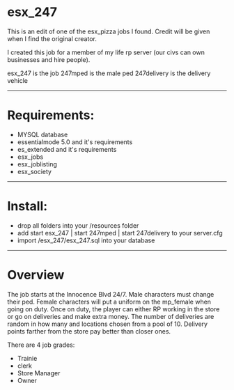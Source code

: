 # esx_247
This is an edit of one of the esx_pizza jobs I found.  Credit will be given when I find the original creator.

I created this job for a member of my life rp server (our civs can own businesses and hire people).

esx_247 is the job
247mped is the male ped
247delivery is the delivery vehicle

----------------------------------

# Requirements:
- MYSQL database
- essentialmode 5.0 and it's requirements
- es_extended and it's requirements
- esx_jobs
- esx_joblisting
- esx_society

----------------------------------

# Install:
- drop all folders into your /resources folder
- add start esx_247 | start 247mped | start 247delivery to your server.cfg
- import /esx_247/esx_247.sql into your database

----------------------------------

# Overview
The job starts at the Innocence Blvd 24/7.  Male characters must change their ped.  Female characters will put a uniform on the mp_female
when going on duty.  Once on duty, the player can either RP working in the store or go on deliveries and make extra money.  The number of
deliveries are random in how many and locations chosen from a pool of 10.  Delivery points farther from the store pay better than closer
ones.

There are 4 job grades:
- Trainie
- clerk
- Store Manager
- Owner
